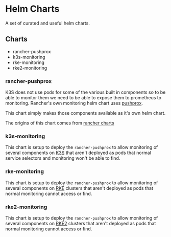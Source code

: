 # Helm Charts

A set of curated and useful helm charts.

## Charts

- rancher-pushprox
- k3s-monitoring
- rke-monitoring
- rke2-monitoring

### rancher-pushprox

K3S does not use pods for some of the various built in components so to be able to monitor them we need to be able to expose them to prometheus to monitoring. Rancher's own monitoring helm chart uses [pushprox](https://github.com/prometheus-community/PushProx).

This chart simply makes those components available as it's own helm chart.

The origins of this chart comes from [rancher charts](https://github.com/rancher/charts)

### k3s-monitoring

This chart is setup to deploy the `rancher-pushprox` to allow monitoring of several components on [K3S](https://k3s.io) that aren't deployed as pods that normal service selectors and monitoring won't be able to find.

### rke-monitoring

This chart is setup to deploy the `rancher-pushprox` to allow monitoring of several components on [RKE](https://github.com/rancher/rke) clusters that aren't deployed as pods that normal monitoring cannot access or find.

### rke2-monitoring

This chart is setup to deploy the `rancher-pushprox` to allow monitoring of several components on [RKE2](https://github.com/rancher/rke2) clusters that aren't deployed as pods that normal monitoring cannot access or find.
